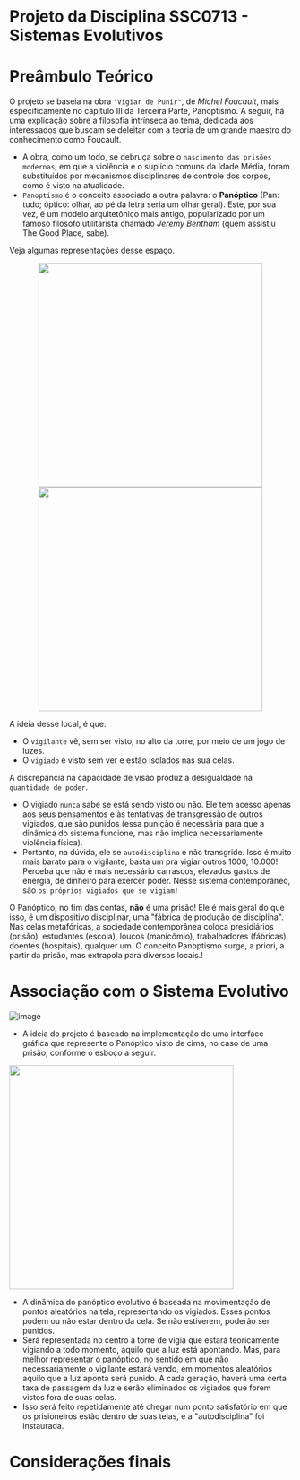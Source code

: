 # Projeto da Disciplina SSC0713 - Sistemas Evolutivos

# Preâmbulo Teórico
O projeto se baseia na obra `"Vigiar de Punir"`, de _Michel Foucault_, mais especificamente no capítulo III da Terceira Parte, Panoptismo. A seguir, há uma explicação sobre a filosofia intrínseca ao tema, dedicada aos interessados que buscam se deleitar com a teoria de um grande maestro do conhecimento como Foucault.
- A obra, como um todo, se debruça sobre o `nascimento das prisões modernas`, em que a violência e o suplício comuns da Idade Média, foram substituídos por mecanismos disciplinares de controle dos corpos, como é visto na atualidade.
- `Panoptismo` é o conceito associado a outra palavra: o **Panóptico** (Pan: tudo; óptico: olhar, ao pé da letra seria um olhar geral). Este, por sua vez, é um modelo arquitetônico mais antigo, popularizado por um famoso filósofo utilitarista chamado _Jeremy Bentham_ (quem assistiu The Good Place, sabe).

Veja algumas representações desse espaço.

<div style="text-align: center;">
  <img src="https://universodafilosofia.com/wp-content/uploads/2017/12/panoptico.jpg" width="400" style="margin: auto;" />
  <img src="https://assets.papodehomem.com.br/2016/11/03/03/24/00/6f65aa72-61d3-43ea-8f87-f16b4261496f/prisao_cuba_modelo_panoptico.jpg" width="400" style="margin: 0 auto;" />
</div>

A ideia desse local, é que:
- O `vigilante` vê, sem ser visto, no alto da torre, por meio de um jogo de luzes.
- O `vigiado` é visto sem ver e estão isolados nas sua celas.

A discrepância na capacidade de visão produz a desigualdade na `quantidade de poder`.
- O vigiado `nunca` sabe se está sendo visto ou não. Ele tem acesso apenas aos seus pensamentos e às tentativas de transgressão de outros vigiados, que são punidos (essa punição é necessária para que a dinâmica do sistema funcione, mas não implica necessariamente violência física).
- Portanto, na dúvida, ele se `autodisciplina` e não transgride. Isso é muito mais barato para o vigilante, basta um pra vigiar outros 1000, 10.000! Perceba que não é mais necessário carrascos, elevados gastos de energia, de dinheiro para exercer poder. Nesse sistema contemporâneo, são `os próprios vigiados que se vigiam!`

O Panóptico, no fim das contas, **não** é uma prisão! Ele é mais geral do que isso, é um dispositivo disciplinar, uma "fábrica de produção de disciplina". Nas celas metafóricas, a sociedade contemporânea coloca presidiários (prisão), estudantes (escola), loucos (manicômio), trabalhadores (fábricas), doentes (hospitais), qualquer um. O conceito Panoptismo surge, a priori, a partir da prisão, mas extrapola para diversos locais.!

# Associação com o Sistema Evolutivo

![image](https://github.com/lucaslimaromero/Panoptico-Evolutivo/assets/101420277/dea60f98-e8aa-4441-87b3-a127251b0c60)

- A ideia do projeto é baseado na implementação de uma interface gráfica que represente o Panóptico visto de cima, no caso de uma prisão, conforme o esboço a seguir.

<img src="https://cdn.discordapp.com/attachments/602350214740967426/1168285032624955402/image.png?ex=65513539&is=653ec039&hm=5ab7332ce9113959737801ea298a9469d58b94f33f049701018bc935a942789c&" width="400" style="margin: auto;" />

- A dinâmica do panóptico evolutivo é baseada na movimentação de pontos aleatórios na tela, representando os vigiados. Esses pontos podem ou não estar dentro da cela. Se não estiverem, poderão ser punidos.
- Será representada no centro a torre de vigia que estará teoricamente vigiando a todo momento, aquilo que a luz está apontando. Mas, para melhor representar o panóptico, no sentido em que não necessariamente o vigilante estará vendo, em momentos aleatórios aquilo que a luz aponta será punido. A cada geração, haverá uma certa taxa de passagem da luz e serão eliminados os vigiados que forem vistos fora de suas celas.
- Isso será feito repetidamente até chegar num ponto satisfatório em que os prisioneiros estão dentro de suas telas, e a "autodisciplina" foi instaurada.

# Considerações finais
